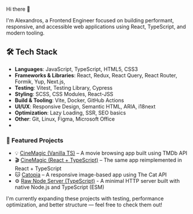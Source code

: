 <!--
**Alexandros00/Alexandros00** is a ✨ _special_ ✨ repository because its `README.md` (this file) appears on your GitHub profile.

Here are some ideas to get you started:

- 🔭 I’m currently working on ...
- 🌱 I’m currently learning ...
- 👯 I’m looking to collaborate on ...
- 🤔 I’m looking for help with ...
- 💬 Ask me about ...
- 📫 How to reach me: ...
- 😄 Pronouns: ...
- ⚡ Fun fact: ...
-->
Hi there 👋

I'm Alexandros, a Frontend Engineer focused on building performant, responsive, and accessible web applications using React, TypeScript, and modern tooling.

## 🛠️ Tech Stack

- **Languages**: JavaScript, TypeScript, HTML5, CSS3
- **Frameworks & Libraries**: React, Redux, React Query, React Router, Formik, Yup, Next.js,
- **Testing**: Vitest, Testing Library, Cypress
- **Styling**: SCSS, CSS Modules, React-JSS
- **Build & Tooling**: Vite, Docker, GitHub Actions
- **UI/UX**: Responsive Design, Semantic HTML, ARIA, i18next
- **Optimization**: Lazy Loading, SSR, SEO basics
- **Other**: Git, Linux, Figma, Microsoft Office
- 
### 🚀 Featured Projects
- 💡 [CineMagic (Vanilla TS)](https://github.com/Alexandros00/cinemagic-tmdb-js-ts) – A movie browsing app built using TMDb API
- 🎬 [CineMagic (React + TypeScript)](https://github.com/Alexandros00/cinemagic-tmdb-react-ts) – The same app reimplemented in React + TypeScript
- 🐱 [Catopia](https://github.com/Alexandros00/catopia-thecatapi-react-ts) – A responsive image-based app using The Cat API
- ⚙️ [Raw Node Server (TypeScript)](https://github.com/Alexandros00/raw-node-ts-server-starter) - A minimal HTTP server built with native Node.js and TypeScript (ESM)

I'm currently expanding these projects with testing, performance optimization, and better structure — feel free to check them out!

